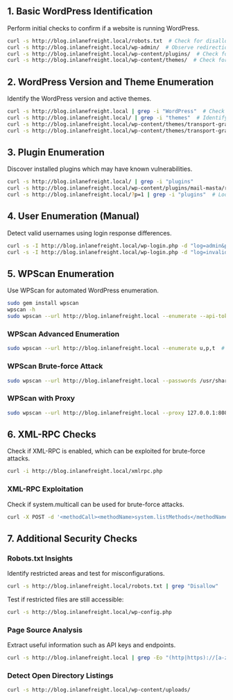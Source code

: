 ## 1. Basic WordPress Identification

Perform initial checks to confirm if a website is running WordPress.

```bash
curl -s http://blog.inlanefreight.local/robots.txt  # Check for disallowed paths
curl -s http://blog.inlanefreight.local/wp-admin/  # Observe redirection behavior
curl -s http://blog.inlanefreight.local/wp-content/plugins/  # Check for plugin directory
curl -s http://blog.inlanefreight.local/wp-content/themes/  # Check for theme directory
```

## 2. WordPress Version and Theme Enumeration

Identify the WordPress version and active themes.

```bash
curl -s http://blog.inlanefreight.local | grep -i "WordPress"  # Check for version details
curl -s http://blog.inlanefreight.local/ | grep -i "themes"  # Identify themes
curl -s http://blog.inlanefreight.local/wp-content/themes/transport-gravity/style.css  # Check theme stylesheet
curl -s http://blog.inlanefreight.local/wp-content/themes/transport-gravity/readme.txt  # Check theme readme
```

## 3. Plugin Enumeration

Discover installed plugins which may have known vulnerabilities.

```bash
curl -s http://blog.inlanefreight.local/ | grep -i "plugins"
curl -s http://blog.inlanefreight.local/wp-content/plugins/mail-masta/readme.txt  # Check for version info
curl -s http://blog.inlanefreight.local/?p=1 | grep -i "plugins"  # Look for references in page content
```

## 4. User Enumeration (Manual)

Detect valid usernames using login response differences.

```bash
curl -s -I http://blog.inlanefreight.local/wp-login.php -d "log=admin&pwd=invalid"  # Check response for valid user
curl -s -I http://blog.inlanefreight.local/wp-login.php -d "log=invalid&pwd=invalid"  # Check response for invalid user
```

## 5. WPScan Enumeration

Use WPScan for automated WordPress enumeration.

```bash
sudo gem install wpscan
wpscan -h
sudo wpscan --url http://blog.inlanefreight.local --enumerate --api-token YOUR_API_TOKEN
```

### WPScan Advanced Enumeration

```bash
sudo wpscan --url http://blog.inlanefreight.local --enumerate u,p,t  # Enumerate users, plugins, and themes
```

### WPScan Brute-force Attack

```bash
sudo wpscan --url http://blog.inlanefreight.local --passwords /usr/share/wordlists/rockyou.txt --usernames admin,john
```

### WPScan with Proxy

```bash
sudo wpscan --url http://blog.inlanefreight.local --proxy 127.0.0.1:8080
```

## 6. XML-RPC Checks

Check if XML-RPC is enabled, which can be exploited for brute-force attacks.

```bash
curl -i http://blog.inlanefreight.local/xmlrpc.php
```

### XML-RPC Exploitation

Check if system.multicall can be used for brute-force attacks.

```bash
curl -X POST -d '<methodCall><methodName>system.listMethods</methodName></methodCall>' http://blog.inlanefreight.local/xmlrpc.php
```

## 7. Additional Security Checks

### Robots.txt Insights

Identify restricted areas and test for misconfigurations.

```bash
curl -s http://blog.inlanefreight.local/robots.txt | grep "Disallow"
```

Test if restricted files are still accessible:

```bash
curl -s http://blog.inlanefreight.local/wp-config.php
```

### Page Source Analysis

Extract useful information such as API keys and endpoints.

```bash
curl -s http://blog.inlanefreight.local | grep -Eo "(http|https)://[a-zA-Z0-9./?=_%:-]*"
```

### Detect Open Directory Listings

```bash
curl -s http://blog.inlanefreight.local/wp-content/uploads/
```
